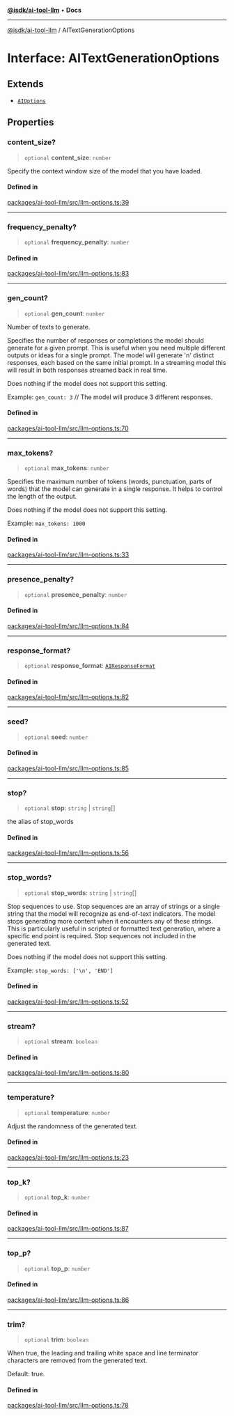 [**@isdk/ai-tool-llm**](../README.md) • **Docs**

***

[@isdk/ai-tool-llm](../globals.md) / AITextGenerationOptions

# Interface: AITextGenerationOptions

## Extends

- [`AIOptions`](AIOptions.md)

## Properties

### content\_size?

> `optional` **content\_size**: `number`

Specify the context window size of the model that you have loaded.

#### Defined in

[packages/ai-tool-llm/src/llm-options.ts:39](https://github.com/isdk/ai-tool-llm.js/blob/6dca0b043de83937d92e2b5f936238ef46f7ef86/src/llm-options.ts#L39)

***

### frequency\_penalty?

> `optional` **frequency\_penalty**: `number`

#### Defined in

[packages/ai-tool-llm/src/llm-options.ts:83](https://github.com/isdk/ai-tool-llm.js/blob/6dca0b043de83937d92e2b5f936238ef46f7ef86/src/llm-options.ts#L83)

***

### gen\_count?

> `optional` **gen\_count**: `number`

Number of texts to generate.

Specifies the number of responses or completions the model should generate for a given prompt.
This is useful when you need multiple different outputs or ideas for a single prompt.
The model will generate 'n' distinct responses, each based on the same initial prompt.
In a streaming model this will result in both responses streamed back in real time.

Does nothing if the model does not support this setting.

Example: `gen_count: 3` // The model will produce 3 different responses.

#### Defined in

[packages/ai-tool-llm/src/llm-options.ts:70](https://github.com/isdk/ai-tool-llm.js/blob/6dca0b043de83937d92e2b5f936238ef46f7ef86/src/llm-options.ts#L70)

***

### max\_tokens?

> `optional` **max\_tokens**: `number`

Specifies the maximum number of tokens (words, punctuation, parts of words) that the model can generate in a single response.
It helps to control the length of the output.

Does nothing if the model does not support this setting.

Example: `max_tokens: 1000`

#### Defined in

[packages/ai-tool-llm/src/llm-options.ts:33](https://github.com/isdk/ai-tool-llm.js/blob/6dca0b043de83937d92e2b5f936238ef46f7ef86/src/llm-options.ts#L33)

***

### presence\_penalty?

> `optional` **presence\_penalty**: `number`

#### Defined in

[packages/ai-tool-llm/src/llm-options.ts:84](https://github.com/isdk/ai-tool-llm.js/blob/6dca0b043de83937d92e2b5f936238ef46f7ef86/src/llm-options.ts#L84)

***

### response\_format?

> `optional` **response\_format**: [`AIResponseFormat`](AIResponseFormat.md)

#### Defined in

[packages/ai-tool-llm/src/llm-options.ts:82](https://github.com/isdk/ai-tool-llm.js/blob/6dca0b043de83937d92e2b5f936238ef46f7ef86/src/llm-options.ts#L82)

***

### seed?

> `optional` **seed**: `number`

#### Defined in

[packages/ai-tool-llm/src/llm-options.ts:85](https://github.com/isdk/ai-tool-llm.js/blob/6dca0b043de83937d92e2b5f936238ef46f7ef86/src/llm-options.ts#L85)

***

### stop?

> `optional` **stop**: `string` \| `string`[]

the alias of stop_words

#### Defined in

[packages/ai-tool-llm/src/llm-options.ts:56](https://github.com/isdk/ai-tool-llm.js/blob/6dca0b043de83937d92e2b5f936238ef46f7ef86/src/llm-options.ts#L56)

***

### stop\_words?

> `optional` **stop\_words**: `string` \| `string`[]

Stop sequences to use.
Stop sequences are an array of strings or a single string that the model will recognize as end-of-text indicators.
The model stops generating more content when it encounters any of these strings.
This is particularly useful in scripted or formatted text generation, where a specific end point is required.
Stop sequences not included in the generated text.

Does nothing if the model does not support this setting.

Example: `stop_words: ['\n', 'END']`

#### Defined in

[packages/ai-tool-llm/src/llm-options.ts:52](https://github.com/isdk/ai-tool-llm.js/blob/6dca0b043de83937d92e2b5f936238ef46f7ef86/src/llm-options.ts#L52)

***

### stream?

> `optional` **stream**: `boolean`

#### Defined in

[packages/ai-tool-llm/src/llm-options.ts:80](https://github.com/isdk/ai-tool-llm.js/blob/6dca0b043de83937d92e2b5f936238ef46f7ef86/src/llm-options.ts#L80)

***

### temperature?

> `optional` **temperature**: `number`

Adjust the randomness of the generated text.

#### Defined in

[packages/ai-tool-llm/src/llm-options.ts:23](https://github.com/isdk/ai-tool-llm.js/blob/6dca0b043de83937d92e2b5f936238ef46f7ef86/src/llm-options.ts#L23)

***

### top\_k?

> `optional` **top\_k**: `number`

#### Defined in

[packages/ai-tool-llm/src/llm-options.ts:87](https://github.com/isdk/ai-tool-llm.js/blob/6dca0b043de83937d92e2b5f936238ef46f7ef86/src/llm-options.ts#L87)

***

### top\_p?

> `optional` **top\_p**: `number`

#### Defined in

[packages/ai-tool-llm/src/llm-options.ts:86](https://github.com/isdk/ai-tool-llm.js/blob/6dca0b043de83937d92e2b5f936238ef46f7ef86/src/llm-options.ts#L86)

***

### trim?

> `optional` **trim**: `boolean`

When true, the leading and trailing white space and line terminator characters
are removed from the generated text.

Default: true.

#### Defined in

[packages/ai-tool-llm/src/llm-options.ts:78](https://github.com/isdk/ai-tool-llm.js/blob/6dca0b043de83937d92e2b5f936238ef46f7ef86/src/llm-options.ts#L78)
